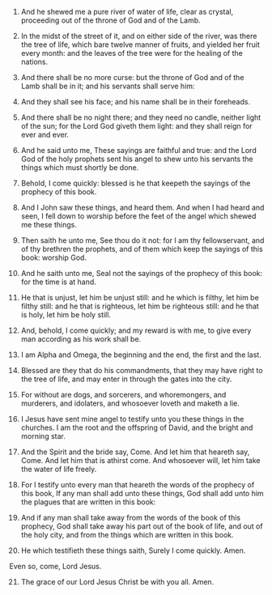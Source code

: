 1. And he shewed me a pure river of water of life, clear as crystal,
proceeding out of the throne of God and of the Lamb.

2. In the midst of the street of it, and on either side of the
river, was there the tree of life, which bare twelve manner of fruits,
and yielded her fruit every month: and the leaves of the tree were for
the healing of the nations.

3. And there shall be no more curse: but the throne of God and of
the Lamb shall be in it; and his servants shall serve him:

4. And
they shall see his face; and his name shall be in their foreheads.

5. And there shall be no night there; and they need no candle,
neither light of the sun; for the Lord God giveth them light: and they
shall reign for ever and ever.

6. And he said unto me, These sayings are faithful and true: and the
Lord God of the holy prophets sent his angel to shew unto his servants
the things which must shortly be done.

7. Behold, I come quickly: blessed is he that keepeth the sayings of
the prophecy of this book.

8. And I John saw these things, and heard them. And when I had heard
and seen, I fell down to worship before the feet of the angel which
shewed me these things.

9. Then saith he unto me, See thou do it not: for I am thy
fellowservant, and of thy brethren the prophets, and of them which
keep the sayings of this book: worship God.

10. And he saith unto me, Seal not the sayings of the prophecy of
this book: for the time is at hand.

11. He that is unjust, let him be unjust still: and he which is
filthy, let him be filthy still: and he that is righteous, let him be
righteous still: and he that is holy, let him be holy still.

12. And, behold, I come quickly; and my reward is with me, to give
every man according as his work shall be.

13. I am Alpha and Omega, the beginning and the end, the first and
the last.

14. Blessed are they that do his commandments, that they may have
right to the tree of life, and may enter in through the gates into the
city.

15. For without are dogs, and sorcerers, and whoremongers, and
murderers, and idolaters, and whosoever loveth and maketh a lie.

16. I Jesus have sent mine angel to testify unto you these things in
the churches. I am the root and the offspring of David, and the bright
and morning star.

17. And the Spirit and the bride say, Come. And let him that heareth
say, Come. And let him that is athirst come. And whosoever will, let
him take the water of life freely.

18. For I testify unto every man that heareth the words of the
prophecy of this book, If any man shall add unto these things, God
shall add unto him the plagues that are written in this book:

19. And if any man shall take away from the words of the book of this
prophecy, God shall take away his part out of the book of life, and
out of the holy city, and from the things which are written in this book.

20. He which testifieth these things saith, Surely I come quickly.
Amen.

Even so, come, Lord Jesus.

21. The grace of our Lord Jesus Christ be with you all. Amen.